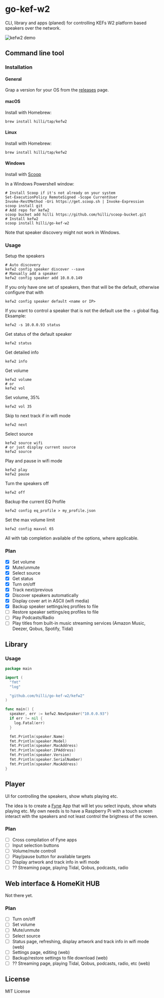 # go-kef-w2

CLI, library and apps (planed) for controlling KEFs W2 platform based speakers over the network.

![kefw2 demo](https://github.com/hilli/go-kef-w2/assets/11922/a79f17bc-9c27-4b79-9f59-7be626265483)

## Command line tool

### Installation

#### General

Grap a version for your OS from the [releases](https://github.com/hilli/go-kef-w2/releases) page.

#### macOS

Install with Homebrew:

```shell
brew install hilli/tap/kefw2
```

#### Linux

Install with Homebrew:

```shell
brew install hilli/tap/kefw2
```

#### Windows

Install with [Scoop](https://scoop.sh/)

In a Windows Powershell window:

```shell
# Install Scoop if it's not already on your system
Set-ExecutionPolicy RemoteSigned -Scope CurrentUser
Invoke-RestMethod -Uri https://get.scoop.sh | Invoke-Expression
scoop install git
# Add repo for kefw2
scoop bucket add hilli https://github.com/hilli/scoop-bucket.git
# Install kefw2
scoop install hilli/go-kef-w2
```

Note that speaker discovery might not work in Windows. 

### Usage

Setup the speakers

```shell
# Auto discovery
kefw2 config speaker discover --save
# Manually add a speaker
kefw2 config speaker add 10.0.0.149
```

If you only have one set of speakers, then that will be the default, otherwise configure that with

```shell
kefw2 config speaker default <name or IP>
```

If you want to control a speaker that is not the default use the `-s` global flag. Eksample:

```shell
kefw2 -s 10.0.0.93 status
```

Get status of the default speaker

```shell
kefw2 status
```

Get detailed info

```shell
kefw2 info
```

Get volume

```shell
kefw2 volume
# or
kefw2 vol
```

Set volume, 35%

```shell
kefw2 vol 35
```

Skip to next track if in wifi mode

```shell
kefw2 next
```

Select source

```shell
kefw2 source wifi
# or just display current source
kefw2 source
```

Play and pause in wifi mode

```shell
kefw2 play
kefw2 pause
```

Turn the speakers off

```shell
kefw2 off
```

Backup the current EQ Profile

```shell
kefw2 config eq_profile > my_profile.json
```

Set the max volume limit

```shell
kefw2 config maxvol 65
```

All with tab completion available of the options, where applicable.

### Plan

- [x] Set volume
- [x] Mute/unmute
- [x] Select source
- [x] Get status
- [x] Turn on/off
- [x] Track next/previous
- [x] Discover speakers automatically
- [x] Display cover art in ASCII (wifi media)
- [x] Backup speaker settings/eq profiles to file
- [ ] Restore speaker settings/eq profiles to file
- [ ] Play Podcasts/Radio
- [ ] Play titles from built-in music streaming services (Amazon Music, Deezer, Qobus, Spotify, Tidal)

## Library

### Usage

```go
package main

import (
  "fmt"
  "log"

  "github.com/hilli/go-kef-w2/kefw2"
)

func main() {
  speaker, err := kefw2.NewSpeaker("10.0.0.93")
  if err != nil {
    log.Fatal(err)
  }

  fmt.Println(speaker.Name)
  fmt.Println(speaker.Model)
  fmt.Println(speaker.MacAddress)
  fmt.Println(speaker.IPAddress)
  fmt.Println(speaker.Version)
  fmt.Println(speaker.SerialNumber)
  fmt.Println(speaker.MacAddress)
}
```

## Player

UI for controlling the speakers, show whats playing etc.

The idea is to create a [Fyne](https://fyne.io/) App that will let you select inputs, show whats playing etc.
My own needs is to have a Raspberry Pi with a touch screen interact with the speakers and not least control the brigtness of the screen.

### Plan

- [ ] Cross compilation of Fyne apps
- [ ] Input selection buttons
- [ ] Volume/mute controll
- [ ] Play/pause button for available targets
- [ ] Display artwork and track info in wifi mode
- [ ] ?? Streaming page, playing Tidal, Qobus, podcasts, radio

## Web interface & HomeKit HUB

Not there yet.

### Plan

- [ ] Turn on/off
- [ ] Set volume
- [ ] Mute/unmute
- [ ] Select source
- [ ] Status page, refreshing, display artwork and track info in wifi mode (web)
- [ ] Settings page, editing (web)
- [ ] Backup/restore settings to file download (web)
- [ ] ?? Streaming page, playing Tidal, Qobus, podcasts, radio, etc (web)

## License

MIT License
